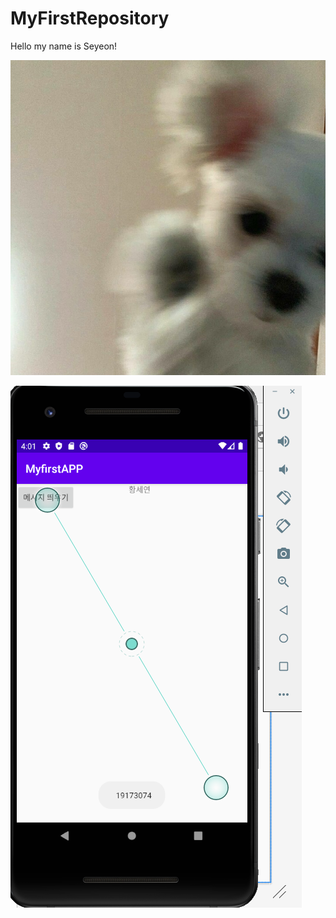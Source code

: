 # MyFirstRepository

Hello my name is Seyeon!



<img width="" height="" src="./png/dog.jpg"></img>


<img width="" height="" src="./png/19173074.png"></img>
